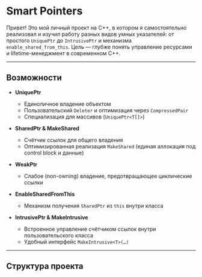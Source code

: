 # Smart Pointers

Привет! Это мой личный проект на C++, в котором я самостоятельно реализовал и изучил работу разных видов умных указателей: от простого `UniquePtr` до `IntrusivePtr` и механизма `enable_shared_from_this`. Цель — глубже понять управление ресурсами и lifetime-менеджмент в современном C++.

---

## Возможности

- **UniquePtr**  
  - Единоличное владение объектом  
  - Пользовательский `Deleter` и оптимизация через `CompressedPair`  
  - Специализация для массивов (`UniquePtr<T[]>`)

- **SharedPtr & MakeShared**  
  - Счётчик ссылок для общего владения  
  - Оптимизированная реализация `MakeShared` (единая аллокация под control block и данные)

- **WeakPtr**  
  - Слабое (non-owning) владение, предотвращающее циклические ссылки

- **EnableSharedFromThis**  
  - Механизм получения `SharedPtr` из `this` внутри класса

- **IntrusivePtr & MakeIntrusive**  
  - Встроенное управление счётчиком ссылок внутри пользовательского класса  
  - Удобный интерфейс `MakeIntrusive<T>(…)`

---

## Структура проекта

